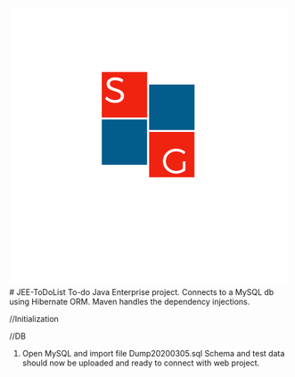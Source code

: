 ![SG Logo](Images/Logo.png)# JEE-ToDoList
To-do Java Enterprise project. Connects to a MySQL db using Hibernate ORM. Maven handles the dependency injections.

//Initialization

//DB
1. Open MySQL and import file Dump20200305.sql
    Schema and test data should now be uploaded and ready to connect with web project.
    

